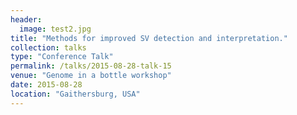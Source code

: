 ```yaml
---
header:
  image: test2.jpg
title: "Methods for improved SV detection and interpretation."
collection: talks
type: "Conference Talk"
permalink: /talks/2015-08-28-talk-15
venue: "Genome in a bottle workshop"
date: 2015-08-28
location: "Gaithersburg, USA"
---
```

